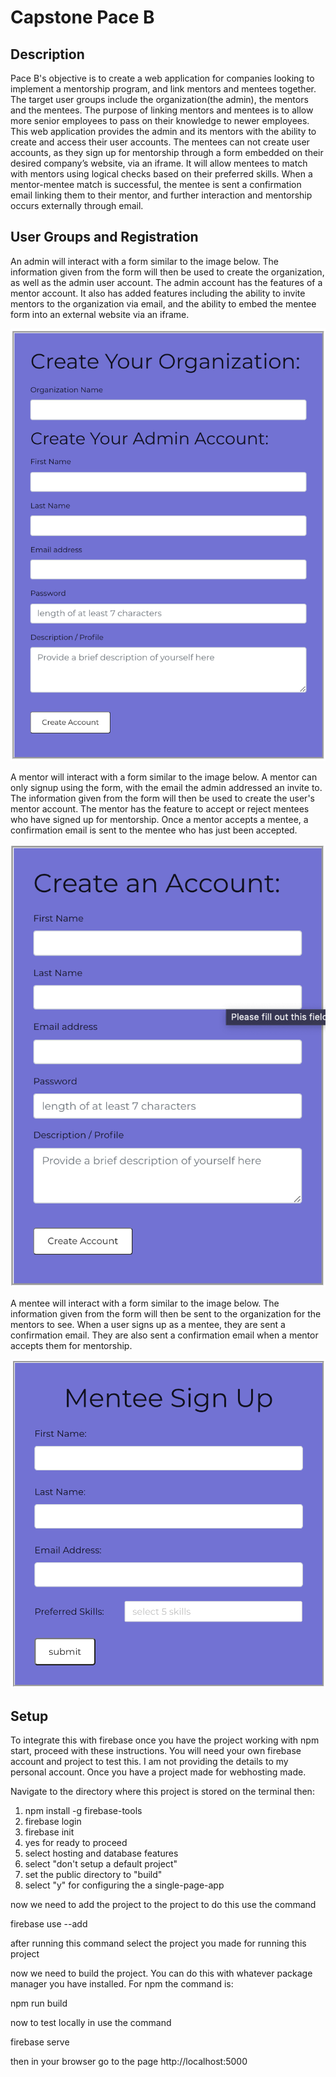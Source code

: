 # Capstone Pace B

## Description

  Pace B's objective is to create a web application for companies looking to implement a mentorship program, and link mentors and mentees together. The target user groups include the organization(the admin), the mentors and the mentees. The purpose of linking mentors and mentees is to allow more senior employees to pass on their knowledge to newer employees.
  This web application provides the admin and its mentors with the ability to create and access their user accounts. The mentees can not create user accounts, as they sign up for mentorship through a form embedded on their desired company’s website, via an iframe. It will allow mentees to match with mentors using logical checks based on their preferred skills. When a mentor-mentee match is successful, the mentee is sent a confirmation email linking them to their mentor, and further interaction and mentorship occurs externally through email.

## User Groups and Registration

  An admin will interact with a form similar to the image below. The information given from the form will then be used to create the organization, as well as the admin user account. The admin account has the features of a mentor account. It also has added features including the ability to invite mentors to the organization via email, and the ability to embed the mentee form into an external website via an iframe.
  
![admin form](https://github.com/Boykoa97/PaceB/blob/dev/images/Screen%20Shot%202021-04-13%20at%2012.16.53%20AM.png)

  A mentor will interact with a form similar to the image below. A mentor can only signup using the form, with the email the admin addressed an invite to. The information given from the form will then be used to create the user's mentor account. The mentor has the feature to accept or reject mentees who have signed up for mentorship. Once a mentor accepts a mentee, a confirmation email is sent to the mentee who has just been accepted.
  
![mentor form](https://github.com/Boykoa97/PaceB/blob/dev/images/Screen%20Shot%202021-04-13%20at%2012.17.53%20AM.png)

A mentee will interact with a form similar to the image below. The information given from the form will then be sent to the organization for the mentors to see. When a user signs up as a mentee, they are sent a confirmation email. They are also sent a confirmation email when a mentor accepts them for mentorship.

![mentee form](https://github.com/Boykoa97/PaceB/blob/dev/images/Screen%20Shot%202021-04-13%20at%2012.14.43%20AM.png)

## Setup

To integrate this with firebase once you have the project working with npm start, proceed with these instructions. You will need your own firebase account and project to test this. I am not providing the details to my personal account. Once you have a project made for webhosting made. 

Navigate to the directory where this project is stored on the terminal then:

1.  npm install -g firebase-tools
2. firebase login
3. firebase init 
4. yes for ready to proceed 
5. select hosting and database features 
6. select "don't setup a default project" 
7. set the public directory to "build"
8. select "y" for configuring the a single-page-app


now we need to add the project to the project to do this use the command

firebase use --add

after running this command select the project you made for running this project

now we need to build the project. You can do this with whatever package manager you have installed. For npm the command is:

npm run build 

now to test locally in use the command 

firebase serve

then in your browser go to the page http://localhost:5000




